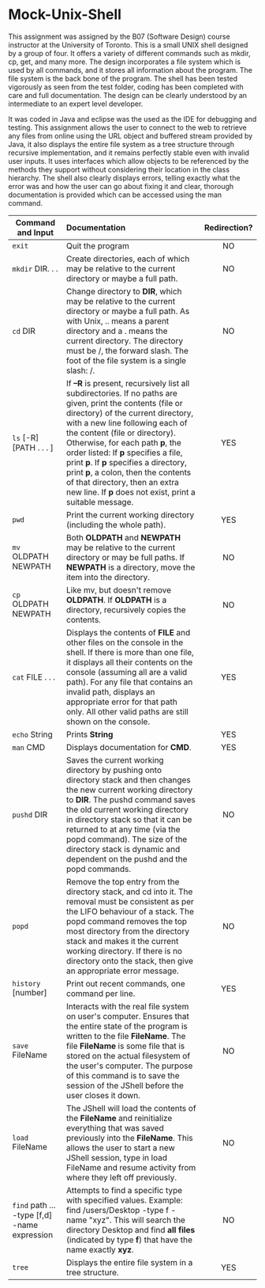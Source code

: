 # Mock-Unix-Shell

This assignment was assigned by the B07 (Software Design) course instructor at the University of Toronto. This is a small UNIX shell designed by a group of four. It offers a variety of different commands such as mkdir, cp, get, and many more. The design incorporates a file system which is used by all commands, and it stores all information about the program. The file system is the back bone of the program. The shell has been tested vigorously as seen from the test folder, coding has been completed with care and full documentation. The design can be clearly understood by an intermediate to an expert level developer.

It was coded in Java and eclipse was the used as the IDE for debugging and testing. This assignment allows the user to connect to the web to retrieve any files from online using the URL object and buffered stream provided by Java, it also displays the entire file system as a tree structure through recursive implementation, and it remains perfectly stable even with invalid user inputs. It uses interfaces which allow objects to be referenced by the methods they support without considering their location in the class hierarchy. The shell also clearly displays errors, telling exactly what the error was and how the user can go about fixing it and clear, thorough documentation is provided which can be accessed using the man command.

| Command and Input    | Documentation     | Redirection?|
| ---------------------|:------------------| :----------:|
| `exit`          | Quit the program| NO |
| `mkdir` DIR. . .  | Create directories, each of which may be relative to the current directory or maybe a full path.      | NO |
| `cd` DIR | Change directory to **DIR**, which may be relative to the current directory or maybe a full path.  As with Unix, ..  means a parent directory and a . means the current directory. The directory must be /, the forward slash. The foot of the file system is a single slash:  /. | NO |
| `ls` [-R] [PATH . . . ]  | If **–R** is present, recursively list all subdirectories. If no paths are given, print the contents (file or directory) of the current directory, with a new line following each of the content (file or directory). Otherwise, for each path **p**, the order listed: If **p** specifies a file, print **p**. If **p** specifies a directory, print **p**, a colon, then the contents of that directory, then an extra new line. If **p** does not exist, print a suitable message. | YES |
| `pwd`                | Print the current working directory (including the whole path). | YES |
| `mv` OLDPATH NEWPATH | Both **OLDPATH** and **NEWPATH** may be relative to the current directory or may be full  paths. If **NEWPATH** is a directory, move the item into the directory. | NO |
| `cp` OLDPATH NEWPATH | Like mv, but doesn't remove **OLDPATH**. If **OLDPATH** is a directory, recursively copies the contents. | NO |
| `cat` FILE . . .     | Displays the contents of **FILE** and other files on the console in the shell. If there is more than one file, it displays all their contents on the console (assuming all are a valid path).  For any file that contains an invalid path, displays an appropriate error for that path only. All other valid paths are still shown on the console. | YES |
| `echo` String   | Prints **String** | YES |
| `man` CMD       | Displays documentation for **CMD**. | YES |
| `pushd` DIR     | Saves the current working directory by pushing onto directory stack and then changes the new  current working directory to **DIR**. The  pushd command saves the old current working directory in directory stack so that it can be returned to at any time (via the popd command). The size of the directory stack is dynamic and dependent on the pushd and the popd commands. | NO |
| `popd`          | Remove the top entry from the directory stack, and cd into it. The removal must be consistent as per the LIFO behaviour of a stack. The popd command removes the top most directory from the directory stack and makes it the current working directory. If there is no directory onto the stack, then give an appropriate error message. | NO |
| `history` [number] | Print out recent commands, one command per line. | YES |
| `save` FileName    | Interacts with the real file system on user's computer. Ensures that the entire state of the program is written to the file **FileName**. The file **FileName** is some file that is stored on the actual filesystem of the user's computer. The purpose of this command is to save the session of the JShell before the user closes it down. | NO |
| `load` FileName    | The JShell will load the contents of the **FileName** and reinitialize everything that was saved previously into the **FileName**. This allows the user to start a new JShell session, type in load FileName and resume activity from where they left off previously. | NO   |
| `find` path ...  -type [f,d] -name expression | Attempts to find a specific type with specified values. Example: find /users/Desktop -type f -name "xyz".  This will search the directory Desktop and find **all files** (indicated by type **f**) that have the name exactly **xyz**. | NO |
| `tree`             | Displays the entire file system in a tree structure. | YES |
